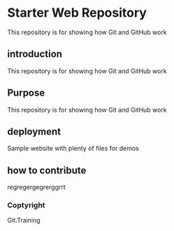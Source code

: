 # Starter Web Repository

This repository is for showing how Git and GitHub work

## introduction

This repository is for showing how Git and GitHub work

## Purpose

This repository is for showing how Git and GitHub work

## deployment

Sample website with plenty of files for demos

## how to contribute

regregergegrerggrrt

### Coptyright
Git.Training 
